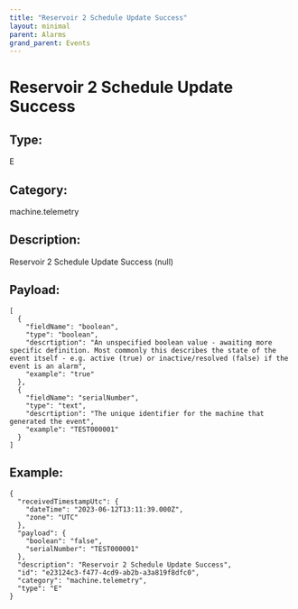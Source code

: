 ```yaml
---
title: "Reservoir 2 Schedule Update Success"
layout: minimal
parent: Alarms
grand_parent: Events
---
```


# Reservoir 2 Schedule Update Success

## Type:

E

## Category:

machine.telemetry

## Description: 

Reservoir 2 Schedule Update Success (null)

## Payload:

```
[
  {
    "fieldName": "boolean",
    "type": "boolean",
    "descrtiption": "An unspecified boolean value - awaiting more specific definition. Most commonly this describes the state of the event itself - e.g. active (true) or inactive/resolved (false) if the event is an alarm",
    "example": "true"
  },
  {
    "fieldName": "serialNumber",
    "type": "text",
    "descrtiption": "The unique identifier for the machine that generated the event",
    "example": "TEST000001"
  }
]
```

## Example:

```
{
  "receivedTimestampUtc": {
    "dateTime": "2023-06-12T13:11:39.000Z",
    "zone": "UTC"
  },
  "payload": {
    "boolean": "false",
    "serialNumber": "TEST000001"
  },
  "description": "Reservoir 2 Schedule Update Success",
  "id": "e23124c3-f477-4cd9-ab2b-a3a819f8dfc0",
  "category": "machine.telemetry",
  "type": "E"
}
```
